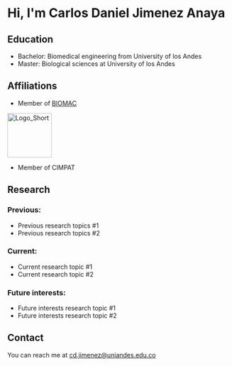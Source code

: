 # Hi, I'm Carlos Daniel Jimenez Anaya

<!-- A short sentence that can  describe who you are -->

<!-- All of your education background -->
## Education

- Bachelor: Biomedical engineering from University of los Andes
- Master: Biological sciences at University of los Andes

<!-- While BIOMAC is our common group, the collaboration between groups and affiliations are encourage -->
## Affiliations

- Member of [BIOMAC](https://github.com/biomac-lab)


<img width="100" alt="Logo_Short" src="https://user-images.githubusercontent.com/73041689/218108873-dd5daaaa-2874-43d3-a089-8403dda3e18f.png">

- Member of CIMPAT


<!-- Showing what you work on, lets other collaborate with you -->
## Research

### Previous:

- Previous research topics #1
- Previous research topics #2

### Current:

- Current research topic #1
- Current research topic #2

<!-- Topics that you haven't research yet but are intriguing to you -->
### Future interests:

- Future interests research topic #1
- Future interests research topic #2


<!-- Because we are humans before researchers -->


## Contact

You can reach me at <cd.jimenez@uniandes.edu.co>


